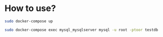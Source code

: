 # How to use?
```bash
sudo docker-compose up
```
```bash
sudo docker-compose exec mysql_mysqlserver mysql -u root -ptoor testdb
```
